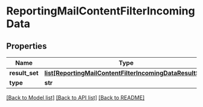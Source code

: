 # ReportingMailContentFilterIncomingData

## Properties
Name | Type | Description | Notes
------------ | ------------- | ------------- | -------------
**result_set** | [**list[ReportingMailContentFilterIncomingDataResultSet]**](ReportingMailContentFilterIncomingDataResultSet.md) |  | [optional] 
**type** | **str** |  | [optional] 

[[Back to Model list]](../README.md#documentation-for-models) [[Back to API list]](../README.md#documentation-for-api-endpoints) [[Back to README]](../README.md)

